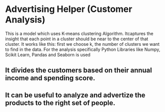# Advertising Helper (Customer Analysis)
This is a model which uses K-means clustering Algorithm. Itcaptures the insight that each point in a cluster should be near to the center of that cluster. It works like this: first we choose k, the number of clusters we want to find in the data.
For the analysis specifically Python Libraries like Numpy, Scikit Learn, Pandas and Seaborn is used

## It divides the customers based on their annual income and spending score.
## It can be useful to analyze and advertize the products to the right set of people.
